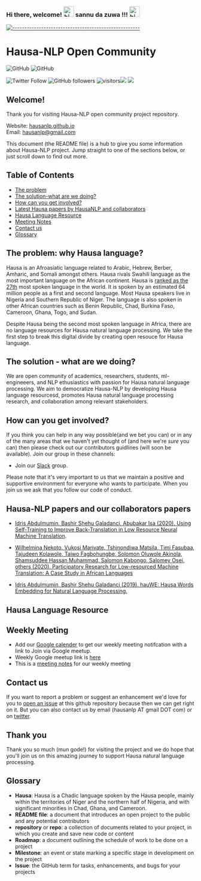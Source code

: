 ### Hi there,  welcome! <img src="https://user-images.githubusercontent.com/1303154/88677602-1635ba80-d120-11ea-84d8-d263ba5fc3c0.gif" width="28px" alt="hi"> sannu da zuwa !!! <img src="https://user-images.githubusercontent.com/1303154/88677602-1635ba80-d120-11ea-84d8-d263ba5fc3c0.gif" width="28px" alt="hi"> 


<!--
**hausa-nlp/Hausa-NLP** is a ✨ _special_ ✨ repository because its `README.md` (this file) appears on your GitHub profile.

Here are some ideas to get you started:

- 🔭 I’m currently working on ...
- 🌱 I’m currently learning ...
- 👯 I’m looking to collaborate on ...
- 🤔 I’m looking for help with ...
- 💬 Ask me about ...
- 📫 How to reach me: ...
- 😄 Pronouns: ...
- ⚡ Fun fact: ...
-->


<!-- ⚠️ This README has been generated from the file(s) "blueprint.md" ⚠️-->
[![-----------------------------------------------------](https://raw.githubusercontent.com/andreasbm/readme/master/assets/lines/colored.png)](#hausa-nlp)

# Hausa-NLP  Open Community


![GitHub](https://img.shields.io/github/license/hausaNLP/HausaNLP)
![GitHub](https://img.shields.io/badge/license-CCBY-yellow)


![Twitter Follow](https://img.shields.io/twitter/follow/hausanlp?label=follow&style=social)
![GitHub followers](https://img.shields.io/github/followers/hausanlp?style=social)
![visitors](https://visitor-badge.glitch.me/badge?page_id=hausanlp.hausanlp)[<img src="https://img.shields.io/badge/chat-on slack-yellow.svg?logo=slack">](https://join.slack.com/t/hausanlp/shared_invite/zt-ndbyv4td-VyhGaGgMPk0c4A2OIBk2mA) 
[<img src="https://img.shields.io/badge/visit-our site-yellow.svg?logo=web">](https://hausanlp.github.io/) 


## Welcome!

Thank you for visiting Hausa-NLP open community project repository.	

Website: [hausanlp.github.io](https://hausanlp.github.io/)   
Email: hausanlp@gmail.com


This document (the README file) is a hub to give you some information about Hausa-NLP project. Jump straight to one of the sections below, or just scroll down to find out more.

## Table of Contents

  - [The problem](#The-problem)
  - [The solution-what are we doing?](#The-solution-what-are-we-doing)
  - [How can you get involved?](#how-can-you-get-involved)
  - [Latest Hausa papers by HausaNLP and collaborators](#our-papers)
  - [Hausa Language Resource](#hausa-language-resource)
  - [Meeting Notes](#Meeting-Notes )
  - [Contact us](#contact-us)
  - [Glossary](#glossary)
  


## The problem: why Hausa language?

Hausa is an Afroasiatic language related to Arabic, Hebrew, Berber, Amharic, and Somali amongst others. Hausa rivals Swahili language as the most important language on the African continent. Hausa is [ranked as the 27th](https://www.visualcapitalist.com/100-most-spoken-languages/) most spoken language in the world. It is spoken by an estimated 64 million people as a first and second language. Most Hausa speakers live in Nigeria and Southern Republic of Niger. The language is also spoken in other African countries such as Benin Republic, Chad, Burkina Faso, Cameroon, Ghana, Togo, and Sudan.

 Despite Hausa being the second most spoken language in Africa, there are no language resources for Hausa natural language processing. We take the first step to break this digital divide by creating open  resouce for Hausa language.
 


## The solution - what are we doing?

We are open community of academics, researchers, students, ml-engineeers, and NLP ethusiastics with passion for Hausa natural language processing. We aim to democratize Hausa-NLP by developing Hausa language resourcesd, promotes Hausa natural language processing research, and collaboration among relevant stakeholders.



## How can you get involved?

If you think you can help in any way possible(and we bet you can) or in any of the many areas that we haven't yet thought of (and here we're *sure* you can) then please check out our contributors guidlines (will soon be available). Join our group in these channels:

<!--

[contributors' guidelines](CONTRIBUTING.md) and our [roadmap](../../issues/1).

-->
   - Join  our [Slack](https://join.slack.com/t/hausanlp/shared_invite/zt-ndbyv4td-VyhGaGgMPk0c4A2OIBk2mA) group.

<!--
   - Join our [Google group](hausa-nlp@googlegroups.com)
   - To be feature on our website? send us your details via hausanlp@gmail.com and use this as a [template](https://hausanlp.github.io/author/ibrahim-said-ahmad/)
-->
Please note that it's very important to us that we maintain a positive and supportive environment for everyone who wants to participate. When you join us we ask that you follow our code of conduct.

<!--
[code of conduct](CODE_OF_CONDUCT.md) in all interactions both on and offline.

-->

## Hausa-NLP papers and our collaborators papers



- [Idris Abdulmumin, Bashir Shehu Galadanci, Abubakar Isa (2020). Using Self-Training to Improve Back-Translation in Low Resource Neural Machine Translation](https://arxiv.org/pdf/2006.02876.pdf).


- [ Wilhelmina Nekoto, Vukosi Marivate, Tshinondiwa Matsila, Timi Fasubaa, Tajudeen Kolawole, Taiwo Fagbohungbe, Solomon Oluwole Akinola, Shamsuddee Hassan Muhammad, Salomon Kabongo, Salomey Osei, others (2020). Participatory Research for Low-resourced Machine Translation: A Case Study in African Languages](https://arxiv.org/abs/2010.02353)

 - [Idris Abdulmumin, Bashir Shehu Galadanci (2019). hauWE: Hausa Words Embedding for Natural Language Processing.](https://arxiv.org/pdf/1911.10708.pdf)



## Hausa Language Resource

<!-- 
http://indigenousblogs.com/ha/
-->
  

## Weekly Meeting  

   - Add our [Google calender](https://calendar.google.com/calendar/u/0?cid=aGF1c2FubHBAZ21haWwuY29t) to get our weekly meeting notifcation with a link to Join via Google meetup. 
   - Weekly Google meetup link is [here](https://meet.google.com/pzq-qbpp-sxf)
   - This is a [meeting notes](https://hausanlp.github.io/meetings-note) for our weekly meeting
  



<!-- TODO: Add last video link 

## Maintainers (Hall of Fame)

-->


## Contact us

If you want to report a problem or suggest an enhancement we'd love for you to [open an issue](../../issues) at this github repository because then we can get right on it. But you can also contact us by email (hausanlp AT gmail DOT com) or on [twitter](https://twitter.com/hausanlp).

## Thank you

Thank you so much (mun gode!) for visiting the project and we do hope that you'll join us on this amazing journey to support Hausa natural language processing.

## Glossary

* **Hausa**:  Hausa is a Chadic language spoken by the Hausa people, mainly within the territories of Niger and the northern half of Nigeria, and with significant minorities in Chad, Ghana, and Cameroon.
* **README file**: a document that introduces an open project to the public and any potential contributors
* **repository** or **repo**: a collection of documents related to your project, in which you create and save new code or content
* **Roadmap**: a document outlining the schedule of work to be done on a project
* **Milestone**: an event or state marking a specific stage in development on the project
* **Issue**: the GitHub term for tasks, enhancements, and bugs for your projects

